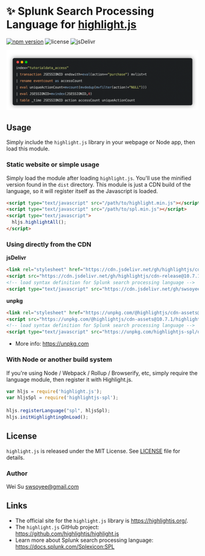 # ✨ Splunk Search Processing Language for [highlight.js](https://highlightjs.org/)

[![npm version](https://img.shields.io/npm/v/highlightjs-spl?color=success&logo=npm)](https://www.npmjs.com/package/highlightjs-spl) ![license](https://img.shields.io/github/license/swsoyee/highlightjs-spl) ![jsDelivr](https://img.shields.io/jsdelivr/gh/hy/swsoyee/highlightjs-spl?color=blue&label=jsDelivr&logo=jsDelivr)

![exmaple](./docs/image.png)

## Usage

Simply include the `highlight.js` library in your webpage or Node app, then load this module.

### Static website or simple usage

Simply load the module after loading `highlight.js`.  You'll use the minified version found in the `dist` directory.  This module is just a CDN build of the language, so it will register itself as the Javascript is loaded.

```html
<script type="text/javascript" src="/path/to/highlight.min.js"></script>
<script type="text/javascript" src="/path/to/spl.min.js"></script>
<script type="text/javascript">
  hljs.highlightAll();
</script>
```

### Using directly from the CDN

**jsDelivr**

```html
<link rel="stylesheet" href="https://cdn.jsdelivr.net/gh/highlightjs/cdn-release@10.7.1/build/styles/default.min.css">
<script src="https://cdn.jsdelivr.net/gh/highlightjs/cdn-release@10.7.1/build/highlight.min.js"></script>
<!-- load syntax definition for Splunk search processing language -->
<script type="text/javascript" src="https://cdn.jsdelivr.net/gh/swsoyee/highlightjs-spl/dist/spl.min.js"></script>
```

**unpkg**

```html
<link rel="stylesheet" href="https://unpkg.com/@highlightjs/cdn-assets@10.7.1/styles/default.min.css">
<script src="https://unpkg.com/@highlightjs/cdn-assets@10.7.1/highlight.min.js"></script>
<!-- load syntax definition for Splunk search processing language -->
<script type="text/javascript" src="https://unpkg.com/highlightjs-spl/dist/spl.min.js"></script>
```

- More info: <https://unpkg.com>

### With Node or another build system

If you're using Node / Webpack / Rollup / Browserify, etc, simply require the language module, then register it with Highlight.js.

```javascript
var hljs = require('highlight.js');
var hljsSpl = require('highlightjs-spl');

hljs.registerLanguage("spl", hljsSpl);
hljs.initHighlightingOnLoad();
```


## License

`highlight.js` is released under the MIT License. See [LICENSE][1] file for details.

### Author

Wei Su <swsoyee@gmail.com>

## Links

- The official site for the `highlight.js` library is <https://highlightjs.org/>.
- The `highlight.js` GitHub project: <https://github.com/highlightjs/highlight.js>
- Learn more about Splunk search processing language: <https://docs.splunk.com/Splexicon:SPL>

[1]: https://github.com/swsoyee/highlightjs-spl/blob/master/LICENSE

